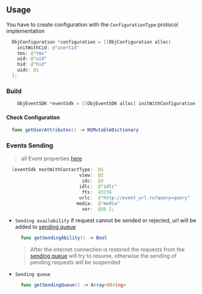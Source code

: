 
## Usage

You have to create configuration with the `ConfigurationType` protocol implementation
```swift
  ObjConfiguration *configuration = [[ObjConfiguration alloc] 
    initWithCid: @"userCid" 
    tms: @"tms" 
    uid: @"uid" 
    hid: @"hid" 
    uidc: @1
  ];

```
### Build
```swift
    ObjEventSDK *eventSdk = [[ObjEventSDK alloc] initWithConfiguration: configuration];
```
#### Check Configuration
  ```swift
    func getUserAttributes() -> NSMutableDictionary
  ```
### Events Sending
> all Event properties [here](https://github.com/miromax21/miromaxPod/blob/master/Sources/models/Event.swift)
```swift
  [eventSdk nextWithContactType:  @1
                           view:  @2
                            idc:  @3
                           idlc:  @"idlc"
                            fts:  43234
                           urlc:  @"http://event_url.ru?query=query"
                          media:  @"media"
                            ver:  @36 ];
```
- `Sending availability` 
  if request cannot be sended or rejected, url will be added to [sending queue](https://github.com/miromax21/miromaxPod#sending-queue) 
  ```swift 
    func getSendingAbility() -> Bool
  ```

  > After the internet connection is restored  the requests from the [sending queue](https://github.com/miromax21/miromaxPod#sending-queue) will try to resume, otherwise the sending of pending requests will be suspended
  
- `Sending queue`
  ```swift
    func getSendingQueue() -> Array<String>
  ```
